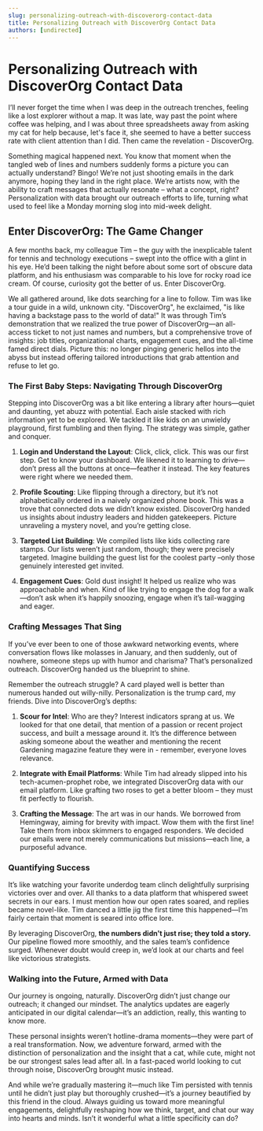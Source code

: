 ```yaml
---
slug: personalizing-outreach-with-discoverorg-contact-data
title: Personalizing Outreach with DiscoverOrg Contact Data
authors: [undirected]
---
```



# Personalizing Outreach with DiscoverOrg Contact Data

I’ll never forget the time when I was deep in the outreach trenches, feeling like a lost explorer without a map. It was late, way past the point where coffee was helping, and I was about three spreadsheets away from asking my cat for help because, let's face it, she seemed to have a better success rate with client attention than I did. Then came the revelation - DiscoverOrg. 

Something magical happened next. You know that moment when the tangled web of lines and numbers suddenly forms a picture you can actually understand? Bingo! We’re not just shooting emails in the dark anymore, hoping they land in the right place. We’re artists now, with the ability to craft messages that actually resonate – what a concept, right? Personalization with data brought our outreach efforts to life, turning what used to feel like a Monday morning slog into mid-week delight.

## Enter DiscoverOrg: The Game Changer 

A few months back, my colleague Tim – the guy with the inexplicable talent for tennis and technology executions – swept into the office with a glint in his eye. He’d been talking the night before about some sort of obscure data platform, and his enthusiasm was comparable to his love for rocky road ice cream. Of course, curiosity got the better of us. Enter DiscoverOrg.

We all gathered around, like dots searching for a line to follow. Tim was like a tour guide in a wild, unknown city. "DiscoverOrg", he exclaimed, "is like having a backstage pass to the world of data!" It was through Tim’s demonstration that we realized the true power of DiscoverOrg—an all-access ticket to not just names and numbers, but a comprehensive trove of insights: job titles, organizational charts, engagement cues, and the all-time famed direct dials. Picture this: no longer pinging generic hellos into the abyss but instead offering tailored introductions that grab attention and refuse to let go.

### The First Baby Steps: Navigating Through DiscoverOrg

Stepping into DiscoverOrg was a bit like entering a library after hours—quiet and daunting, yet abuzz with potential. Each aisle stacked with rich information yet to be explored. We tackled it like kids on an unwieldy playground, first fumbling and then flying. The strategy was simple, gather and conquer.

1. **Login and Understand the Layout**: Click, click, click. This was our first step. Get to know your dashboard. We likened it to learning to drive—don’t press all the buttons at once—feather it instead. The key features were right where we needed them.

2. **Profile Scouting**: Like flipping through a directory, but it’s not alphabetically ordered in a naively organized phone book. This was a trove that connected dots we didn’t know existed. DiscoverOrg handed us insights about industry leaders and hidden gatekeepers. Picture unraveling a mystery novel, and you’re getting close.

3. **Targeted List Building**: We compiled lists like kids collecting rare stamps. Our lists weren’t just random, though; they were precisely targeted. Imagine building the guest list for the coolest party –only those genuinely interested get invited.

4. **Engagement Cues**: Gold dust insight! It helped us realize who was approachable and when. Kind of like trying to engage the dog for a walk—don’t ask when it’s happily snoozing, engage when it’s tail-wagging and eager.

### Crafting Messages That Sing

If you’ve ever been to one of those awkward networking events, where conversation flows like molasses in January, and then suddenly, out of nowhere, someone steps up with humor and charisma? That’s personalized outreach. DiscoverOrg handed us the blueprint to shine. 

Remember the outreach struggle? A card played well is better than numerous handed out willy-nilly. Personalization is the trump card, my friends. Dive into DiscoverOrg’s depths: 

1. **Scour for Intel**: Who are they? Interest indicators sprang at us. We looked for that one detail, that mention of a passion or recent project success, and built a message around it. It’s the difference between asking someone about the weather and mentioning the recent Gardening magazine feature they were in - remember, everyone loves relevance. 

2. **Integrate with Email Platforms**: While Tim had already slipped into his tech-acumen-prophet robe, we integrated DiscoverOrg data with our email platform. Like grafting two roses to get a better bloom – they must fit perfectly to flourish. 

3. **Crafting the Message**: The art was in our hands. We borrowed from Hemingway, aiming for brevity with impact. Wow them with the first line! Take them from inbox skimmers to engaged responders. We decided our emails were not merely communications but missions—each line, a purposeful advance.

### Quantifying Success

It’s like watching your favorite underdog team clinch delightfully surprising victories over and over. All thanks to a data platform that whispered sweet secrets in our ears. I must mention how our open rates soared, and replies became novel-like. Tim danced a little jig the first time this happened—I’m fairly certain that moment is seared into office lore.

By leveraging DiscoverOrg, **the numbers didn't just rise; they told a story.** Our pipeline flowed more smoothly, and the sales team’s confidence surged. Whenever doubt would creep in, we’d look at our charts and feel like victorious strategists. 

### Walking into the Future, Armed with Data

Our journey is ongoing, naturally. DiscoverOrg didn’t just change our outreach; it changed our mindset. The analytics updates are eagerly anticipated in our digital calendar—it’s an addiction, really, this wanting to know more. 

These personal insights weren’t hotline-drama moments—they were part of a real transformation. Now, we adventure forward, armed with the distinction of personalization and the insight that a cat, while cute, might not be our strongest sales lead after all. In a fast-paced world looking to cut through noise, DiscoverOrg brought music instead.

And while we’re gradually mastering it—much like Tim persisted with tennis until he didn’t just play but thoroughly crushed—it’s a journey beautified by this friend in the cloud. Always guiding us toward more meaningful engagements, delightfully reshaping how we think, target, and chat our way into hearts and minds. Isn’t it wonderful what a little specificity can do?